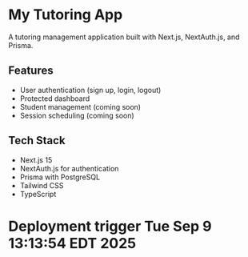 # My Tutoring App

A tutoring management application built with Next.js, NextAuth.js, and Prisma.

## Features
- User authentication (sign up, login, logout)
- Protected dashboard
- Student management (coming soon)
- Session scheduling (coming soon)

## Tech Stack
- Next.js 15
- NextAuth.js for authentication
- Prisma with PostgreSQL
- Tailwind CSS
- TypeScript

# Deployment trigger Tue Sep  9 13:13:54 EDT 2025

